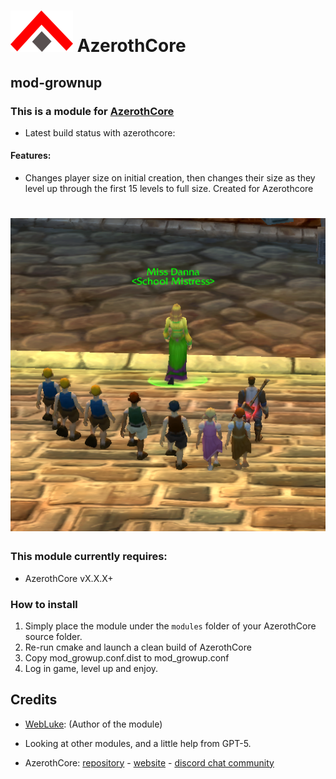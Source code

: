 # ![logo](https://raw.githubusercontent.com/azerothcore/azerothcore.github.io/master/images/logo-github.png) AzerothCore
## mod-grownup 
### This is a module for [AzerothCore](http://www.azerothcore.org)
- Latest build status with azerothcore: 

#### Features:
- Changes player size on initial creation, then changes their size as they level up through the first 15 levels to full size. Created for Azerothcore

# ![screenshot](grownup.png) 

### This module currently requires:
- AzerothCore vX.X.X+


### How to install
1. Simply place the module under the `modules` folder of your AzerothCore source folder.
2. Re-run cmake and launch a clean build of AzerothCore
3. Copy mod_growup.conf.dist to mod_growup.conf
4. Log in game, level up and enjoy.


## Credits
* [WebLuke](  https://github.com/WebLuke ): (Author of the module)

* Looking at other modules, and a little help from GPT-5.

* AzerothCore: [repository](https://github.com/azerothcore) - [website](http://azerothcore.org/) - [discord chat community](https://discord.gg/PaqQRkd)
